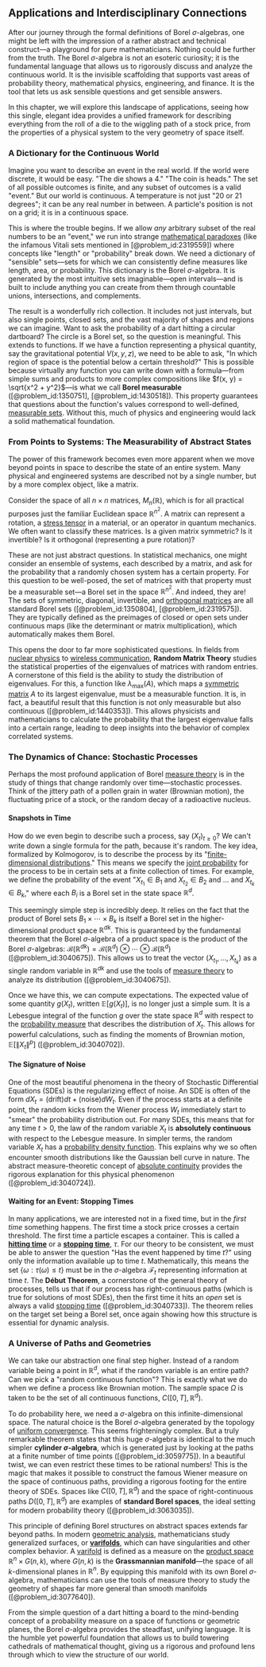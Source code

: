 ## Applications and Interdisciplinary Connections

After our journey through the formal definitions of Borel $\sigma$-algebras, one might be left with the impression of a rather abstract and technical construct—a playground for pure mathematicians. Nothing could be further from the truth. The Borel $\sigma$-algebra is not an esoteric curiosity; it is the fundamental language that allows us to rigorously discuss and analyze the continuous world. It is the invisible scaffolding that supports vast areas of probability theory, mathematical physics, engineering, and finance. It is the tool that lets us ask sensible questions and get sensible answers.

In this chapter, we will explore this landscape of applications, seeing how this single, elegant idea provides a unified framework for describing everything from the roll of a die to the wiggling path of a stock price, from the properties of a physical system to the very geometry of space itself.

### A Dictionary for the Continuous World

Imagine you want to describe an event in the real world. If the world were discrete, it would be easy. "The die shows a 4." "The coin is heads." The set of all possible outcomes is finite, and any subset of outcomes is a valid "event." But our world is continuous. A temperature is not just "20 or 21 degrees"; it can be any real number in between. A particle's position is not on a grid; it is in a continuous space.

This is where the trouble begins. If we allow *any* arbitrary subset of the real numbers to be an "event," we run into strange [mathematical paradoxes](@article_id:194168) (like the infamous Vitali sets mentioned in [@problem_id:2319559]) where concepts like "length" or "probability" break down. We need a dictionary of "sensible" sets—sets for which we can consistently define measures like length, area, or probability. This dictionary is the Borel $\sigma$-algebra. It is generated by the most intuitive sets imaginable—open intervals—and is built to include anything you can create from them through countable unions, intersections, and complements.

The result is a wonderfully rich collection. It includes not just intervals, but also single points, closed sets, and the vast majority of shapes and regions we can imagine. Want to ask the probability of a dart hitting a circular dartboard? The circle is a Borel set, so the question is meaningful. This extends to functions. If we have a function representing a physical quantity, say the gravitational potential $V(x,y,z)$, we need to be able to ask, "In which region of space is the potential below a certain threshold?" This is possible because virtually any function you can write down with a formula—from simple sums and products to more complex compositions like $f(x, y) = \sqrt{x^2 + y^2}$—is what we call **Borel measurable** ([@problem_id:1350751], [@problem_id:1430518]). This property guarantees that questions about the function's values correspond to well-defined, [measurable sets](@article_id:158679). Without this, much of physics and engineering would lack a solid mathematical foundation.

### From Points to Systems: The Measurability of Abstract States

The power of this framework becomes even more apparent when we move beyond points in space to describe the state of an entire system. Many physical and engineered systems are described not by a single number, but by a more complex object, like a matrix.

Consider the space of all $n \times n$ matrices, $M_n(\mathbb{R})$, which is for all practical purposes just the familiar Euclidean space $\mathbb{R}^{n^2}$. A matrix can represent a rotation, a [stress tensor](@article_id:148479) in a material, or an operator in quantum mechanics. We often want to classify these matrices. Is a given matrix symmetric? Is it invertible? Is it orthogonal (representing a pure rotation)?

These are not just abstract questions. In statistical mechanics, one might consider an ensemble of systems, each described by a matrix, and ask for the probability that a randomly chosen system has a certain property. For this question to be well-posed, the set of matrices with that property must be a measurable set—a Borel set in the space $\mathbb{R}^{n^2}$. And indeed, they are! The sets of symmetric, diagonal, invertible, and [orthogonal matrices](@article_id:152592) are all standard Borel sets ([@problem_id:1350804], [@problem_id:2319575]). They are typically defined as the preimages of closed or open sets under continuous maps (like the determinant or matrix multiplication), which automatically makes them Borel.

This opens the door to far more sophisticated questions. In fields from [nuclear physics](@article_id:136167) to [wireless communication](@article_id:274325), **Random Matrix Theory** studies the statistical properties of the eigenvalues of matrices with random entries. A cornerstone of this field is the ability to study the distribution of eigenvalues. For this, a function like $\lambda_{\max}(A)$, which maps a [symmetric matrix](@article_id:142636) $A$ to its largest eigenvalue, must be a measurable function. It is, in fact, a beautiful result that this function is not only measurable but also continuous ([@problem_id:1440353]). This allows physicists and mathematicians to calculate the probability that the largest eigenvalue falls into a certain range, leading to deep insights into the behavior of complex correlated systems.

### The Dynamics of Chance: Stochastic Processes

Perhaps the most profound application of Borel [measure theory](@article_id:139250) is in the study of things that change randomly over time—stochastic processes. Think of the jittery path of a pollen grain in water (Brownian motion), the fluctuating price of a stock, or the random decay of a radioactive nucleus.

#### Snapshots in Time

How do we even begin to describe such a process, say $(X_t)_{t \ge 0}$? We can't write down a single formula for the path, because it's random. The key idea, formalized by Kolmogorov, is to describe the process by its "[finite-dimensional distributions](@article_id:196548)." This means we specify the [joint probability](@article_id:265862) for the process to be in certain sets at a finite collection of times. For example, we define the probability of the event "$X_{t_1} \in B_1$ and $X_{t_2} \in B_2$ and ... and $X_{t_k} \in B_k$," where each $B_i$ is a Borel set in the state space $\mathbb{R}^d$.

This seemingly simple step is incredibly deep. It relies on the fact that the product of Borel sets $B_1 \times \cdots \times B_k$ is itself a Borel set in the higher-dimensional product space $\mathbb{R}^{dk}$. This is guaranteed by the fundamental theorem that the Borel $\sigma$-algebra of a product space is the product of the Borel $\sigma$-algebras: $\mathcal{B}(\mathbb{R}^{dk}) = \mathcal{B}(\mathbb{R}^d) \otimes \cdots \otimes \mathcal{B}(\mathbb{R}^d)$ ([@problem_id:3040675]). This allows us to treat the vector $(X_{t_1}, \dots, X_{t_k})$ as a single random variable in $\mathbb{R}^{dk}$ and use the tools of [measure theory](@article_id:139250) to analyze its distribution ([@problem_id:3040675]).

Once we have this, we can compute expectations. The expected value of some quantity $g(X_t)$, written $\mathbb{E}[g(X_t)]$, is no longer just a simple sum. It is a Lebesgue integral of the function $g$ over the state space $\mathbb{R}^d$ with respect to the [probability measure](@article_id:190928) that describes the distribution of $X_t$. This allows for powerful calculations, such as finding the moments of Brownian motion, $\mathbb{E}[\|X_t\|^p]$ ([@problem_id:3040702]).

#### The Signature of Noise

One of the most beautiful phenomena in the theory of Stochastic Differential Equations (SDEs) is the regularizing effect of noise. An SDE is often of the form $dX_t = (\text{drift})dt + (\text{noise})dW_t$. Even if the process starts at a definite point, the random kicks from the Wiener process $W_t$ immediately start to "smear" the probability distribution out. For many SDEs, this means that for any time $t > 0$, the law of the random variable $X_t$ is **absolutely continuous** with respect to the Lebesgue measure. In simpler terms, the random variable $X_t$ has a [probability density function](@article_id:140116). This explains why we so often encounter smooth distributions like the Gaussian bell curve in nature. The abstract measure-theoretic concept of [absolute continuity](@article_id:144019) provides the rigorous explanation for this physical phenomenon ([@problem_id:3040724]).

#### Waiting for an Event: Stopping Times

In many applications, we are interested not in a fixed time, but in the *first time* something happens. The first time a stock price crosses a certain threshold. The first time a particle escapes a container. This is called a **[hitting time](@article_id:263670)** or a **[stopping time](@article_id:269803)**, $\tau$. For our theory to be consistent, we must be able to answer the question "Has the event happened by time $t$?" using only the information available up to time $t$. Mathematically, this means the set $\{\omega : \tau(\omega) \le t\}$ must be in the $\sigma$-algebra $\mathcal{F}_t$ representing information at time $t$. The **Début Theorem**, a cornerstone of the general theory of processes, tells us that if our process has right-continuous paths (which is true for solutions of most SDEs), then the first time it hits an *open* set is always a valid [stopping time](@article_id:269803) ([@problem_id:3040733]). The theorem relies on the target set being a Borel set, once again showing how this structure is essential for dynamic analysis.

### A Universe of Paths and Geometries

We can take our abstraction one final step higher. Instead of a random variable being a point in $\mathbb{R}^d$, what if the random variable is an entire path? Can we pick a "random continuous function"? This is exactly what we do when we define a process like Brownian motion. The sample space $\Omega$ is taken to be the set of all continuous functions, $C([0,T], \mathbb{R}^d)$.

To do probability here, we need a $\sigma$-algebra on this infinite-dimensional space. The natural choice is the Borel $\sigma$-algebra generated by the topology of [uniform convergence](@article_id:145590). This seems frighteningly complex. But a truly remarkable theorem states that this huge $\sigma$-algebra is identical to the much simpler **cylinder $\sigma$-algebra**, which is generated just by looking at the paths at a finite number of time points ([@problem_id:3059775]). In a beautiful twist, we can even restrict these times to be rational numbers! This is the magic that makes it possible to construct the famous Wiener measure on the space of continuous paths, providing a rigorous footing for the entire theory of SDEs. Spaces like $C([0,T], \mathbb{R}^d)$ and the space of right-continuous paths $D([0,T], \mathbb{R}^d)$ are examples of **standard Borel spaces**, the ideal setting for modern probability theory ([@problem_id:3063035]).

This principle of defining Borel structures on abstract spaces extends far beyond paths. In modern [geometric analysis](@article_id:157206), mathematicians study generalized surfaces, or **[varifolds](@article_id:199207)**, which can have singularities and other complex behavior. A [varifold](@article_id:193517) is defined as a measure on the [product space](@article_id:151039) $\mathbb{R}^n \times G(n,k)$, where $G(n,k)$ is the **Grassmannian manifold**—the space of all $k$-dimensional planes in $\mathbb{R}^n$. By equipping this manifold with its own Borel $\sigma$-algebra, mathematicians can use the tools of measure theory to study the geometry of shapes far more general than smooth manifolds ([@problem_id:3077640]).

From the simple question of a dart hitting a board to the mind-bending concept of a probability measure on a space of functions or geometric planes, the Borel $\sigma$-algebra provides the steadfast, unifying language. It is the humble yet powerful foundation that allows us to build towering cathedrals of mathematical thought, giving us a rigorous and profound lens through which to view the structure of our world.